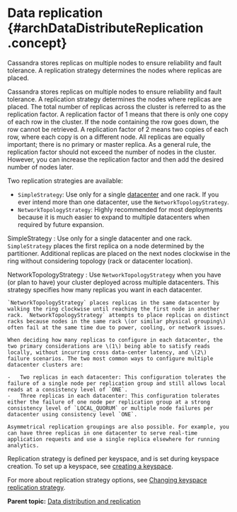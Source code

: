# Data replication {#archDataDistributeReplication .concept}

Cassandra stores replicas on multiple nodes to ensure reliability and fault tolerance. A replication strategy determines the nodes where replicas are placed.

Cassandra stores replicas on multiple nodes to ensure reliability and fault tolerance. A replication strategy determines the nodes where replicas are placed. The total number of replicas across the cluster is referred to as the replication factor. A replication factor of 1 means that there is only one copy of each row in the cluster. If the node containing the row goes down, the row cannot be retrieved. A replication factor of 2 means two copies of each row, where each copy is on a different node. All replicas are equally important; there is no primary or master replica. As a general rule, the replication factor should not exceed the number of nodes in the cluster. However, you can increase the replication factor and then add the desired number of nodes later.

Two replication strategies are available:

-   `SimpleStrategy`: Use only for a single [datacenter](/en/glossary/doc/glossary/gloss_data_center.html) and one rack. If you ever intend more than one datacenter, use the `NetworkTopologyStrategy`.
-   `NetworkTopologyStrategy`: Highly recommended for most deployments because it is much easier to expand to multiple datacenters when required by future expansion.

 SimpleStrategy
 :   Use only for a single datacenter and one rack. `SimpleStrategy` places the first replica on a node determined by the partitioner. Additional replicas are placed on the next nodes clockwise in the ring without considering topology \(rack or datacenter location\).

  NetworkTopologyStrategy
 :   Use `NetworkTopologyStrategy` when you have \(or plan to have\) your cluster deployed across multiple datacenters. This strategy specifies how many replicas you want in each datacenter.

    `NetworkTopologyStrategy` places replicas in the same datacenter by walking the ring clockwise until reaching the first node in another rack. `NetworkTopologyStrategy` attempts to place replicas on distinct racks because nodes in the same rack \(or similar physical grouping\) often fail at the same time due to power, cooling, or network issues.

    When deciding how many replicas to configure in each datacenter, the two primary considerations are \(1\) being able to satisfy reads locally, without incurring cross data-center latency, and \(2\) failure scenarios. The two most common ways to configure multiple datacenter clusters are:

    -   Two replicas in each datacenter: This configuration tolerates the failure of a single node per replication group and still allows local reads at a consistency level of `ONE`.
    -   Three replicas in each datacenter: This configuration tolerates either the failure of one node per replication group at a strong consistency level of `LOCAL_QUORUM` or multiple node failures per datacenter using consistency level `ONE`.

    Asymmetrical replication groupings are also possible. For example, you can have three replicas in one datacenter to serve real-time application requests and use a single replica elsewhere for running analytics.

 Replication strategy is defined per keyspace, and is set during keyspace creation. To set up a keyspace, see [creating a keyspace](/en/cql-oss/3.3/cql/cql_using/useCreateKeyspace.html).

For more about replication strategy options, see [Changing keyspace replication strategy](../operations/opsChangeKSStrategy.md).

**Parent topic:** [Data distribution and replication](../../cassandra/architecture/archDataDistributeAbout.md)

